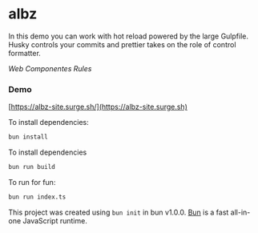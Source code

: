 # albz

In this demo you can work with hot reload powered by the large Gulpfile.
Husky controls your commits and prettier takes on the role of control formatter.

_Web Componentes Rules_

### Demo 
[https://albz-site.surge.sh/](https://albz-site.surge.sh)

To install dependencies:

```bash
bun install
```

To install dependencies 

```bash
bun run build
```

To run for fun:

```bash
bun run index.ts
```

This project was created using `bun init` in bun v1.0.0. [Bun](https://bun.sh) is a fast all-in-one JavaScript runtime.
